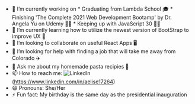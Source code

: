 

<!--
**aelise17264/aelise17264** is a ✨ _special_ ✨ repository because its `README.md` (this file) appears on your GitHub profile.

Here are some ideas to get you started:
-->

- 🔭 I’m currently working on
      * Graduating from Lambda School 🎓
      * Finishing 'The Complete 2021 Web Development Bootamp' by Dr. Angela Yu on Udemy 👩‍💻
      * Keeping up with JavaScript 30 🏃‍♀️
- 🌱 I’m currently learning how to utilize the newest version of BootStrap to improve UX 🎨
- 👯 I’m looking to collaborate on useful React Apps 🖥️
- 🤔 I’m looking for help with finding a job that will take me away from Colorado ✈️
- 💬 Ask me about my homemade pasta recipies 🍝
- 📫 How to reach me: ![LinkedIn](https://www.google.com/url?sa=i&url=https%3A%2F%2Fwww.flaticon.com%2Ffree-icon%2Flinkedin_174857&psig=AOvVaw0P7EEaytHe-7l3RVckJynY&ust=1611968236378000&source=images&cd=vfe&ved=0CAIQjRxqFwoTCKjDjOv3v-4CFQAAAAAdAAAAABAJ)(https://www.linkedin.com/in/aelise17264)
- 😄 Pronouns: She/Her
- ⚡ Fun fact: My birthday is the same day as the presidential inauguration

